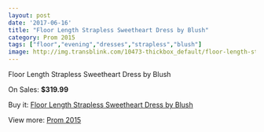 ```yaml
---
layout: post
date: '2017-06-16'
title: "Floor Length Strapless Sweetheart Dress by Blush"
category: Prom 2015
tags: ["floor","evening","dresses","strapless","blush"]
image: http://img.transblink.com/10473-thickbox_default/floor-length-strapless-sweetheart-dress-by-blush.jpg
---
```

Floor Length Strapless Sweetheart Dress by Blush

On Sales: **$319.99**
<a href="https://www.transblink.com/en/prom-2015/3402-floor-length-strapless-sweetheart-dress-by-blush.html"><amp-img layout="responsive" width="600" height="600" src="//img.transblink.com/10473-thickbox_default/floor-length-strapless-sweetheart-dress-by-blush.jpg" alt="Floor Length Strapless Sweetheart Dress by Blush 0" /></a>
<a href="https://www.transblink.com/en/prom-2015/3402-floor-length-strapless-sweetheart-dress-by-blush.html"><amp-img layout="responsive" width="600" height="600" src="//img.transblink.com/10475-thickbox_default/floor-length-strapless-sweetheart-dress-by-blush.jpg" alt="Floor Length Strapless Sweetheart Dress by Blush 1" /></a>
<a href="https://www.transblink.com/en/prom-2015/3402-floor-length-strapless-sweetheart-dress-by-blush.html"><amp-img layout="responsive" width="600" height="600" src="//img.transblink.com/10474-thickbox_default/floor-length-strapless-sweetheart-dress-by-blush.jpg" alt="Floor Length Strapless Sweetheart Dress by Blush 2" /></a>

Buy it: [Floor Length Strapless Sweetheart Dress by Blush](https://www.transblink.com/en/prom-2015/3402-floor-length-strapless-sweetheart-dress-by-blush.html "Floor Length Strapless Sweetheart Dress by Blush")

View more: [Prom 2015](https://www.transblink.com/en/10-prom-2015 "Prom 2015")
